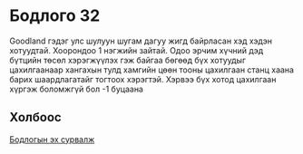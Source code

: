 # Бодлого 32
Goodland гэдэг улс шулуун шугам дагуу жигд байрласан хэд хэдэн хотуудтай. Хоорондоо 1 нэгжийн зайтай. Одоо эрчим хүчний дэд бүтцийн төсөл хэрэгжүүлэх гэж байгаа бөгөөд бүх хотуудыг цахилгаанаар хангахын тулд хамгийн цөөн тооны цахилгаан станц хаана барих шаардлагатайг тогтоох хэрэгтэй. Хэрвээ бүх хотод цахилгаан хүргэж боломжгүй бол -1 буцаана

## Холбоос
[Бодлогын эх сурвалж](https://www.hackerrank.com/challenges/pylons/problem?isFullScreen=true)